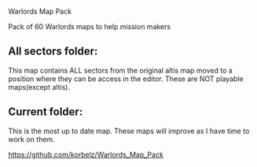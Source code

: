 Warlords Map Pack

Pack of 60 Warlords maps to help mission makers

## All sectors folder:

This map contains ALL sectors from the original altis map moved to a position where they can be access in the editor. These are NOT playable maps(except altis).

## Current folder:

This is the most up to date map. These maps will improve as I have time to work on them.





https://github.com/korbelz/Warlords_Map_Pack